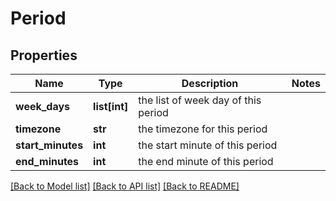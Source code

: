# Period

## Properties
Name | Type | Description | Notes
------------ | ------------- | ------------- | -------------
**week_days** | **list[int]** | the list of week day of this period | 
**timezone** | **str** | the timezone for this period | 
**start_minutes** | **int** | the start minute of this period | 
**end_minutes** | **int** | the end minute of this period | 

[[Back to Model list]](../README.md#documentation-for-models) [[Back to API list]](../README.md#documentation-for-api-endpoints) [[Back to README]](../README.md)


